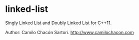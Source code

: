 linked-list
===========
Singly Linked List and Doubly Linked List for C++11.

Author: Camilo Chacón Sartori.
http://www.camilochacon.com

